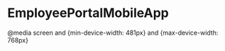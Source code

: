 # EmployeePortalMobileApp
@media screen and {min-device-width: 481px} and {max-device-width: 768px}
